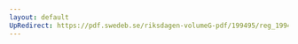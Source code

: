 ```yaml
---
layout: default
UpRedirect: https://pdf.swedeb.se/riksdagen-volumeG-pdf/199495/reg_199495/reg_199495_0281.pdf
---
```

